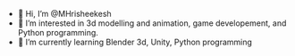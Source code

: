 - 👋 Hi, I’m @MHrisheekesh
- 👀 I’m interested in 3d modelling and animation, game developement, and Python programming.
- 🌱 I’m currently learning Blender 3d, Unity, Python programming
<!--- 💞️ I’m looking to collaborate on ...
- 📫 How to reach me ... --->

<!---
MHrisheekesh/MHrisheekesh is a ✨ special ✨ repository because its `README.md` (this file) appears on your GitHub profile.
You can click the Preview link to take a look at your changes.
--->
